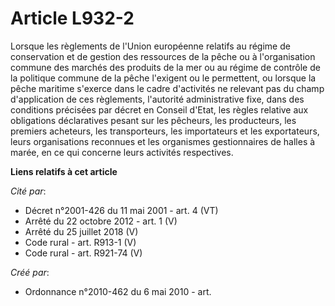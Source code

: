 # Article L932-2

Lorsque les règlements de l'Union européenne relatifs au régime de conservation et de gestion des ressources de la pêche ou à
l'organisation commune des marchés des produits de la mer ou au régime de contrôle de la politique commune de la pêche
l'exigent ou le permettent, ou lorsque la pêche maritime s'exerce dans le cadre d'activités ne relevant pas du champ
d'application de ces règlements, l'autorité administrative fixe, dans des conditions précisées par décret en Conseil d'Etat,
les règles relative aux obligations déclaratives pesant sur les pêcheurs, les producteurs, les premiers acheteurs, les
transporteurs, les importateurs et les exportateurs, leurs organisations reconnues et les organismes gestionnaires de halles
à marée, en ce qui concerne leurs activités respectives.

**Liens relatifs à cet article**

_Cité par_:

  - Décret n°2001-426 du 11 mai 2001 - art. 4 (VT)
  - Arrêté du 22 octobre 2012 - art. 1 (V)
  - Arrêté du 25 juillet 2018 (V)
  - Code rural - art. R913-1 (V)
  - Code rural - art. R921-74 (V)

_Créé par_:

  - Ordonnance n°2010-462 du 6 mai 2010 - art.
